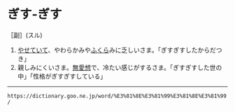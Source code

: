 # ぎす‐ぎす

［副］(スル)
1.  [やせていて](やせ（痩せ／瘠せ）)、やわらかみや[ふくら](ふくら（膨ら／脹ら）)みに乏しいさま。「ぎすぎすしたからだつき」
2.  親しみにくいさま。[無愛想](ぶあいそう（無愛想）)で、冷たい感じがするさま。「ぎすぎすした世の中」「性格がぎすぎすしている」

---
`https://dictionary.goo.ne.jp/word/%E3%81%8E%E3%81%99%E3%81%8E%E3%81%99/`